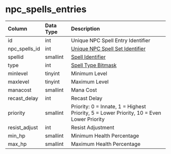 # npc_spells_entries

| Column | Data Type | Description |
| :--- | :--- | :--- |
| id | int | Unique NPC Spell Entry Identifier |
| npc_spells_id | int | [Unique NPC Spell Set Identifier](npc_spells.md) |
| spellid | smallint | [Spell Identifier](../../schema/spells/spells_new.md) |
| type | int | [Spell Type Bitmask](../../../../categories/spells/spell-types) |
| minlevel | tinyint | Minimum Level |
| maxlevel | tinyint | Maximum Level |
| manacost | smallint | Mana Cost |
| recast_delay | int | Recast Delay |
| priority | smallint | Priority: 0 = Innate, 1 = Highest Priority, 5 = Lower Priority, 10 = Even Lower Priority |
| resist_adjust | int | Resist Adjustment |
| min_hp | smallint | Minimum Health Percentage |
| max_hp | smallint | Maximum Health Percentage |

